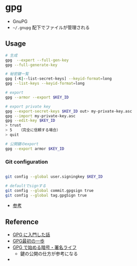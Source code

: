 # gpg

* GnuPG
* `~/.gnupg` 配下でファイルが管理される

## Usage

```sh
# 生成
gpg  --expert --full-gen-key
gpg --full-generate-key

# 秘密鍵一覧
gpg [-K|--list-secret-keys] --keyid-format=long
gpg --list-keys --keyid-format=long

# export
gpg --armor --export $KEY_ID

# export private key
gpg --export-secret-keys $KEY_ID out> my-private-key.asc
gpg --import my-private-key.asc
gpg --edit-key $KEY_ID
> trust
> 5   （完全に信頼する場合）
> quit

# 公開鍵のexport
gpg --export armor $KEY_ID
```

### Git configuration

```sh

git config --global user.signingkey $KEY_ID

# defaultでsignする
git config --global commit.gpgsign true
git config --global tag.gpgSign true
```

* [参考](https://qiita.com/shun-shobon/items/a944416bebb6207016fb)

## Reference

* [GPG に入門した話](https://qiita.com/kino-ma/items/c5679997293cbbd34b34)
* [GPG最初の一歩](https://tokyodebian-team.pages.debian.net/html2008/debianmeetingresume200803-kansaise4.html)
* [GPG で始める暗号・署名ライフ](https://blog.livewing.net/gpg-life)
  * 鍵の公開の仕方が参考になる
* [](https://www.math.s.chiba-u.ac.jp/~matsu/gpg/index.html)
